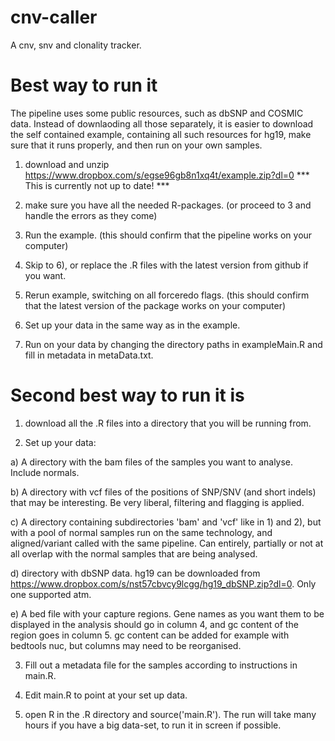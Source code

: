 cnv-caller
==========

A cnv, snv and clonality tracker.

Best way to run it
==================
The pipeline uses some public resources, such as dbSNP and COSMIC data.
Instead of downlaoding all those separately, it is easier
to download the self contained example, containing all such resources for hg19,
make sure that it runs properly, and then run on your own samples.

1) download and unzip https://www.dropbox.com/s/egse96gb8n1xq4t/example.zip?dl=0
*** This is currently not up to date! ***

2) make sure you have all the needed R-packages. (or proceed to 3 and handle the errors as they come)

3) Run the example. (this should confirm that the pipeline works on your computer)

4) Skip to 6), or replace the .R files with the latest version from github if you want.

5) Rerun example, switching on all forceredo flags. (this should confirm that the latest version of the package works on your computer)

6) Set up your data in the same way as in the example.

7) Run on your data by changing the directory paths in exampleMain.R and fill in metadata in metaData.txt.


Second best way to run it is
============================

1) download all the .R files into a directory that you will be running from.

2) Set up your data:

  a) A directory with the bam files of the samples you want to analyse. Include normals.
  
  b) A directory with vcf files of the positions of SNP/SNV (and short indels) that may be interesting. Be very liberal, filtering and flagging is applied.
  
  c) A directory containing subdirectories 'bam' and 'vcf' like in 1) and 2), but with a pool of normal samples run on the same technology, and aligned/variant called with the same pipeline. Can entirely, partially or not at all overlap with the normal samples that are being analysed.
  
  d) directory with dbSNP data. hg19 can be downloaded from https://www.dropbox.com/s/nst57cbvcy9lcgg/hg19_dbSNP.zip?dl=0. Only one supported atm.
  
  e) A bed file with your capture regions. Gene names as you want them to be displayed in the analysis should go in column 4, and gc content of the region goes in column 5. gc content can be added for example with bedtools nuc, but columns may need to be reorganised.
  
3) Fill out a metadata file for the samples according to instructions in main.R.

4) Edit main.R to point at your set up data.

5) open R in the .R directory and source('main.R'). The run will take many hours if you have a big data-set, to run it in screen if possible.
